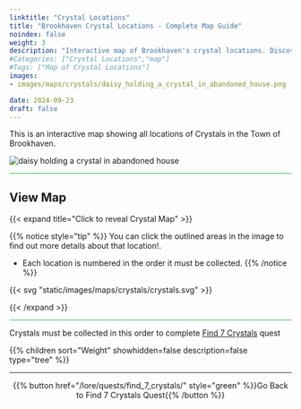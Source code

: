 ```yaml
---
linktitle: "Crystal Locations"
title: "Brookhaven Crystal Locations - Complete Map Guide"
noindex: false
weight: 3
description: "Interactive map of Brookhaven's crystal locations. Discover their order and details to complete the 'Find 7 Crystals' quest."
#Categories: ["Crystal Locations","map"]
#Tags: ["Map of Crystal Locations"]
images: 
- images/maps/crystals/daisy_holding_a_crystal_in_abandoned_house.png

date: 2024-09-23
draft: false
--- 
```



This is an interactive map showing all locations of Crystals in the Town of Brookhaven.

![daisy holding a crystal in abandoned house](/images/maps/crystals/daisy_holding_a_crystal_in_abandoned_house.png?width=400px)

<hr style="background-color: #28b44c" size=8>

## View Map

{{< expand title="Click to reveal Crystal Map" >}} 

{{% notice style="tip" %}}
You can click the outlined areas in the image to find out more details about that location!.

- Each location is numbered in the order it must be collected.
{{% /notice %}}

{{< svg "static/images/maps/crystals/crystals.svg" >}}

{{< /expand >}}

<hr style="background-color: #28b44c" size=8>

Crystals must be collected in this order to complete [Find 7 Crystals](lore/quests/find_7_crystals) quest

{{% children sort="Weight" showhidden=false description=false type="tree" %}}

---

<div align="center">{{% button href="/lore/quests/find_7_crystals/" style="green" %}}Go Back to Find 7 Crystals Quest{{% /button %}}</div>